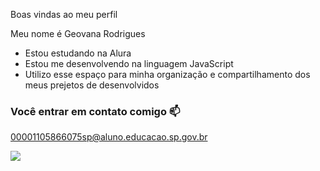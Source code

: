 Boas vindas ao meu perfil

Meu nome é Geovana Rodrigues

- Estou estudando na Alura
- Estou me desenvolvendo na linguagem JavaScript
- Utilizo esse espaço para minha organização e compartilhamento dos meus prejetos de desenvolvidos

 ### Você entrar em contato comigo 📫

00001105866075sp@aluno.educacao.sp.gov.br




![](https://media1.tenor.com/m/_iHP2IIpDyUAAAAC/gato-papu.gif)
